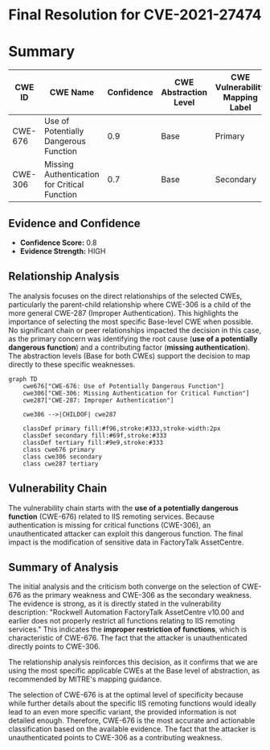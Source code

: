 # Final Resolution for CVE-2021-27474

# Summary

| CWE ID | CWE Name | Confidence | CWE Abstraction Level | CWE Vulnerability Mapping Label | CWE-Vulnerability Mapping Notes |
|---|---|---|---|---|---|
| CWE-676 | Use of Potentially Dangerous Function | 0.9 | Base | Primary | Allowed |
| CWE-306 | Missing Authentication for Critical Function | 0.7 | Base | Secondary | Allowed |

## Evidence and Confidence

*   **Confidence Score:** 0.8
*   **Evidence Strength:** HIGH

## Relationship Analysis
The analysis focuses on the direct relationships of the selected CWEs, particularly the parent-child relationship where CWE-306 is a child of the more general CWE-287 (Improper Authentication). This highlights the importance of selecting the most specific Base-level CWE when possible. No significant chain or peer relationships impacted the decision in this case, as the primary concern was identifying the root cause (**use of a potentially dangerous function**) and a contributing factor (**missing authentication**). The abstraction levels (Base for both CWEs) support the decision to map directly to these specific weaknesses.

```mermaid
graph TD
    cwe676["CWE-676: Use of Potentially Dangerous Function"]
    cwe306["CWE-306: Missing Authentication for Critical Function"]
    cwe287["CWE-287: Improper Authentication"]

    cwe306 -->|CHILDOF| cwe287

    classDef primary fill:#f96,stroke:#333,stroke-width:2px
    classDef secondary fill:#69f,stroke:#333
    classDef tertiary fill:#9e9,stroke:#333
    class cwe676 primary
    class cwe306 secondary
    class cwe287 tertiary
```

## Vulnerability Chain
The vulnerability chain starts with the **use of a potentially dangerous function** (CWE-676) related to IIS remoting services. Because authentication is missing for critical functions (CWE-306), an unauthenticated attacker can exploit this dangerous function. The final impact is the modification of sensitive data in FactoryTalk AssetCentre.

## Summary of Analysis
The initial analysis and the criticism both converge on the selection of CWE-676 as the primary weakness and CWE-306 as the secondary weakness. The evidence is strong, as it is directly stated in the vulnerability description: "Rockwell Automation FactoryTalk AssetCentre v10.00 and earlier does not properly restrict all functions relating to IIS remoting services." This indicates the **improper restriction of functions**, which is characteristic of CWE-676. The fact that the attacker is unauthenticated directly points to CWE-306.

The relationship analysis reinforces this decision, as it confirms that we are using the most specific applicable CWEs at the Base level of abstraction, as recommended by MITRE's mapping guidance.

The selection of CWE-676 is at the optimal level of specificity because while further details about the specific IIS remoting functions would ideally lead to an even more specific variant, the provided information is not detailed enough. Therefore, CWE-676 is the most accurate and actionable classification based on the available evidence. The fact that the attacker is unauthenticated points to CWE-306 as a contributing weakness.